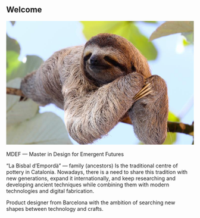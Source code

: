 ## Welcome

![](images/perezoso.jpg)

MDEF — Master in Design for Emergent Futures

“La Bisbal d’Empordà” — family (ancestors)
Is the traditional centre of pottery in Catalonia.
Nowadays, there is a need to share this tradition with new generations, expand it internationally, and keep researching and developing ancient techniques while combining them with modern technologies and digital fabrication.

Product designer from Barcelona with the ambition of searching new shapes between technology and crafts.
